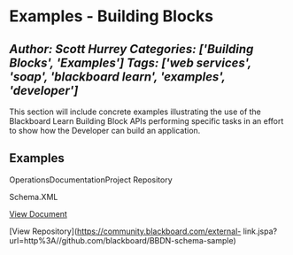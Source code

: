 # Examples - Building Blocks
*Author: Scott Hurrey*
*Categories: ['Building Blocks', 'Examples']*
*Tags: ['web services', 'soap', 'blackboard learn', 'examples', 'developer']*
---
This section will include concrete examples illustrating the use of the
Blackboard Learn Building Block APIs performing specific tasks in an effort to
show how the Developer can build an application.

## Examples

OperationsDocumentationProject Repository

Schema.XML

[View Document](https://community.blackboard.com/docs/DOC-1123)

[View Repository](https://community.blackboard.com/external-
link.jspa?url=http%3A//github.com/blackboard/BBDN-schema-sample)

